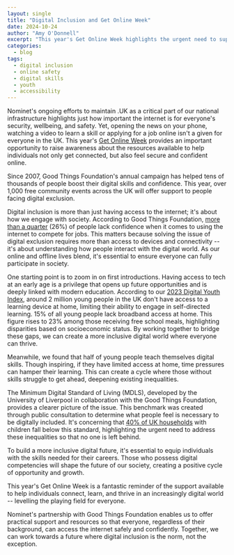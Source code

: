 ```yaml
---
layout: single
title: "Digital Inclusion and Get Online Week"
date: 2024-10-24
author: "Amy O'Donnell"
excerpt: "This year's Get Online Week highlights the urgent need to support digital inclusion across the UK."
categories: 
  - blog
tags: 
  - digital inclusion
  - online safety
  - digital skills
  - youth
  - accessibility
---
```


Nominet's ongoing efforts to maintain .UK as a critical part of our national infrastructure highlights just how important the internet is for everyone's security, wellbeing, and safety. Yet, opening the news on your phone, watching a video to learn a skill or applying for a job online isn't a given for everyone in the UK. This year's [Get Online Week](https://www.goodthingsfoundation.org/discover/get-online-week) provides an important opportunity to raise awareness about the resources available to help individuals not only get connected, but also feel secure and confident online.

Since 2007, Good Things Foundation's annual campaign has helped tens of thousands of people boost their digital skills and confidence. This year, over 1,000 free community events across the UK will offer support to people facing digital exclusion.

Digital inclusion is more than just having access to the internet; it's about how we engage with society. According to Good Things Foundation, [more than a quarter](https://www.goodthingsfoundation.org/discover/our-news/our-news-2024/polling-reveals-low-digital-confidence) (26%) of people lack confidence when it comes to using the internet to compete for jobs. This matters because solving the issue of digital exclusion requires more than access to devices and connectivity -- it's about understanding how people interact with the digital world. As our online and offline lives blend, it's essential to ensure everyone can fully participate in society.

One starting point is to zoom in on first introductions. Having access to tech at an early age is a privilege that opens up future opportunities and is deeply linked with modern education. According to our [2023 Digital Youth Index](https://digitalyouthindex.uk/), around 2 million young people in the UK don't have access to a learning device at home, limiting their ability to engage in self-directed learning. 15% of all young people lack broadband access at home. This figure rises to 23% among those receiving free school meals, highlighting disparities based on socioeconomic status. By working together to bridge these gaps, we can create a more inclusive digital world where everyone can thrive.

Meanwhile, we found that half of young people teach themselves digital skills. Though inspiring, if they have limited access at home, time pressures can hamper their learning. This can create a cycle where those without skills struggle to get ahead, deepening existing inequalities.

The Minimum Digital Standard of Living (MDLS), developed by the University of Liverpool in collaboration with the Good Things Foundation, provides a clearer picture of the issue. This benchmark was created through public consultation to determine what people feel is necessary to be digitally included. It's concerning that [40% of UK households](https://mdls.org.uk/wp-content/uploads/2024/03/MDLS-final-report-v1.11-1.pdf) with children fall below this standard, highlighting the urgent need to address these inequalities so that no one is left behind.

To build a more inclusive digital future, it's essential to equip individuals with the skills needed for their careers. Those who possess digital competencies will shape the future of our society, creating a positive cycle of opportunity and growth.

This year's Get Online Week is a fantastic reminder of the support available to help individuals connect, learn, and thrive in an increasingly digital world -- levelling the playing field for everyone.

Nominet's partnership with Good Things Foundation enables us to offer practical support and resources so that everyone, regardless of their background, can access the internet safely and confidently. Together, we can work towards a future where digital inclusion is the norm, not the exception.
